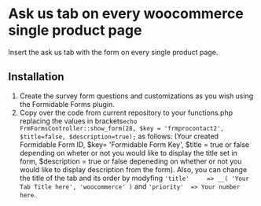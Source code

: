 # Ask us tab on every woocommerce single product page #
Insert the ask us tab with the form on every single product page.
## Installation ##
1. Create the survey form questions and customizations as you wish using the Formidable Forms plugin.
2. Copy over the code from current repository to your functions.php replacing the values in brackets`echo FrmFormsController::show_form(28, $key = 'frmprocontact2', $title=false, $description=true);` as follows: (Your created Formidable Form ID, $key= 'Formidable Form Key', $title = true or false depending on wheter or not you would like to display the title set in form, $description = true or false depeneding on whether or not you would like to display description from the form). Also, you can change the title of the tab and its order by modyfing `'title'     => __( 'Your Tab Title here', 'woocommerce' )` and `'priority'  => Your number here`.
